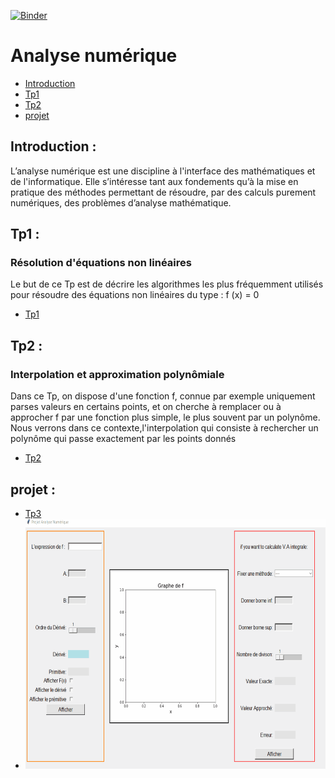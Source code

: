 [![Binder](https://mybinder.org/badge_logo.svg)](https://mybinder.org/v2/gh/nourmargh/Analyse_numerique/main)
# Analyse numérique 
- [Introduction](#Introduction)
- [Tp1](#Tp1)
- [Tp2](#Tp2)
- [projet](#projet)
## Introduction :
L’analyse numérique est une discipline à l'interface des mathématiques et de l'informatique. Elle s’intéresse tant aux fondements qu’à la mise en pratique des méthodes permettant de résoudre, par des calculs purement numériques, des problèmes d’analyse mathématique.
## Tp1 :
### Résolution d'équations non linéaires 
Le but de ce Tp est de décrire les algorithmes les plus fréquemment utilisés pour résoudre des équations non linéaires du type :
                            f (x) = 0
- [Tp1](Tp1)
## Tp2 :
### Interpolation et approximation polynômiale
Dans ce Tp, on dispose d'une fonction f, connue par exemple uniquement parses valeurs en certains points, et on cherche à remplacer ou à approcher f par une fonction plus simple, le plus souvent par un polynôme. Nous verrons dans ce contexte,l'interpolation qui consiste à rechercher un polynôme qui passe exactement par les points donnés
- [Tp2](Tp2)

## projet :
- [Tp3](Tp3)
- <img src="https://github.com/nourmargh/projet-/blob/main/images/demo.gif" alt="démonstration" width="800" height="400">
